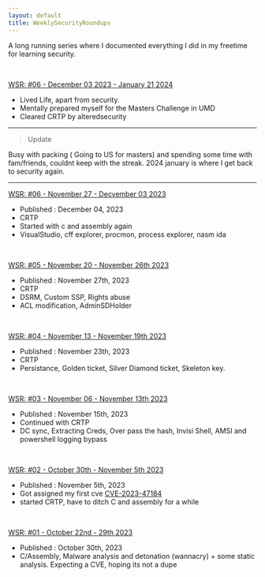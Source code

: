 ```yaml
---
layout: default
title: WeeklySecurityRoundups
---
```



A long running series where I documented everything I did in my freetime for learning security.

<br>

[WSR: #06 - December 03 2023 - January 21 2024](/roundups/roundup07)
* Lived Life, apart from security.
* Mentally prepared myself for the Masters Challenge in UMD
* Cleared CRTP by alteredsecurity

-----------------------------------------------
> Update

Busy with packing ( Going to US for masters) and spending some time with fam/friends, couldnt keep with the streak. 2024 january is where I get back to security again.

--------

[WSR: #06 - November 27 - Decvember 03 2023](/roundups/roundup06)
* Published : December 04, 2023
* CRTP
* Started with c and assembly again
* VisualStudio, cff explorer, procmon, process explorer, nasm
ida

<br>

[WSR: #05 - November 20 - November 26th 2023](/roundups/roundup05)
* Published : November 27th, 2023
* CRTP
* DSRM, Custom SSP,  Rights abuse
* ACL modification, AdminSDHolder

<br>


[WSR: #04 - November 13 - November 19th 2023](/roundups/roundup04)
* Published : November 23th, 2023
* CRTP
* Persistance, Golden ticket, Silver Diamond ticket, Skeleton key.
 

<br>

[WSR: #03 - November 06 - November 13th 2023](/roundups/roundup03)
* Published : November 15th, 2023
* Continued with CRTP 
* DC sync, Extracting Creds, Over pass the hash, Invisi Shell, AMSI and powershell logging bypass

<br>


[WSR: #02 - October 30th - November 5th 2023](/roundups/roundup02)
* Published : November 5th, 2023
* Got assigned my first cve [CVE-2023-47184](https://www.cve.org/CVERecord?id=CVE-2023-47184)
* started CRTP, have to ditch C and assembly for a while

<br>

[WSR: #01 - October 22nd - 29th 2023](/roundups/roundup01)
* Published : October 30th, 2023
* C/Assembly, Malware analysis and detonation (wannacry) +  some static analysis. Expecting a CVE, hoping its not a dupe